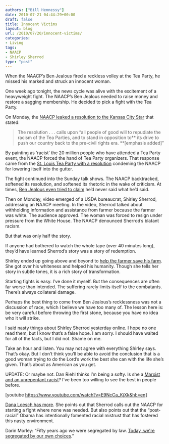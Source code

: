```yaml
---
authors: ["Bill Hennessy"]
date: 2010-07-21 04:44:29+00:00
draft: false
title: Innocent Victims
layout: blog
url: /2010/07/20/innocent-victims/
categories:
- Living
tags:
- NAACP
- Shirley Sherrod
type: "post"
---
```


When the NAACP’s Ben Jealous fired a reckless volley at the Tea Party, he missed his marked and struck an innocent woman. 

 

One week ago tonight, the news cycle was alive with the excitement of a heavyweight fight. The NAACP’s Ben Jealous needed to raise money and restore a sagging membership. He decided to pick a fight with the Tea Party.

 

On Monday, the [NAACP leaked a resolution to the Kansas City Star](https://www.kansascity.com/2010/07/11/2076909/naacp-takes-critical-look-at-tea.html) that stated:

 

>   
> 
> The resolution . . . calls upon “all people of good will to repudiate the racism of the Tea Parties, and to stand in opposition to** its drive to push our country back to the pre-civil rights era. **[emphasis added]”
> 
> 

 

By painting as ‘racist’ the 20 million people who have attended a Tea Party event, the NAACP forced the hand of Tea Party organizers. That response came from the [St. Louis Tea Party with a resolution](https://stlouisteaparty.com/2010/07/13/st-louis-tea-party-condemns-naacp-slur/) condeming the NAACP for lowering itself into the gutter. 

 

The fight continued into the Sunday talk shows. The NAACP backtracked, softened its resolution, and softened its rhetoric in the wake of criticism. At times, [Ben Jealous even tried to claim](https://www.politico.com/news/stories/0710/39783.html) he’d never said what he’d said. 

 

Then on Monday, video emerged of a USDA bureaucrat, Shirley Sherrod, addressing an NAACP meeting. In the video, Sherrod talked about withholding information and assistance from farmer because the farmer was white. The audience approved. The woman was forced to resign under pressure from the White House. The NAACP denounced Sherrod’s blatant racism.

 

But that was only half the story.

 

If anyone had bothered to watch the whole tape (over 40 minutes long), they’d have learned Sherrod’s story was a story of redemption. 

 

Shirley ended up going above and beyond to [help the farmer save his farm](https://www.nydailynews.com/news/politics/2010/07/20/2010-07-20_shirley_sherrod_exusda_worker_white_house_forced_me_to_resign_over_fabricated_ra.html). She got over his whiteness and helped his humanity. Though she tells her story in subtle tones, it is a rich story of transformation. 

 

Starting fights is easy. I’ve done it myself. But the consequences are often far worse than intended. The suffering rarely limits itself to the combatants. There’s always collateral damage.

 

Perhaps the best thing to come from Ben Jealous’s recklessness was not a discussion of race, which I believe we have too many of. The lesson here is: be very careful before throwing the first stone, because you have no idea who it will strike.

 

I said nasty things about Shirley Sherrod yesterday online. I hope no one read them, but I know that’s a false hope. I am sorry. I should have waited for all of the facts, but I did not. Shame on me. 

 

Take an hour and listen. You may not agree with everything Shirley says. That’s okay. But I don’t think you’ll be able to avoid the conclusion that is a good woman trying to do the Lord’s work the best she can with the life she’s given. That’s about as American as you get.

 

UPDATE: Or maybe not. Dan Riehl thinks I’m being a softy. Is she a [Marxist and an unrepentant racist](https://www.riehlworldview.com/carnivorous_conservative/2010/07/video-shirley-sherrod-is-a-racist-and-a-marxist.html)? I’ve been too willing to see the best in people before. 

 

[youtube https://www.youtube.com/watch?v=E9NcCa_KjXk&hl;=en]

 

 

[Dana Loesch has more](https://thedanashow.wordpress.com/2010/07/21/on-shirley-sherrod/). She points out that Sherrod calls out the NAACP for starting a fight where none was needed. But also points out that the “post-racial” Obama has intentionally fomented racial mistrust that has fostered this nasty environment.

 

Darin Morley: “Fifty years ago we were segregated by law. [Today, we're segregated by our own choices](https://rebootcongress.blogspot.com/2010/01/race-american.html).”

